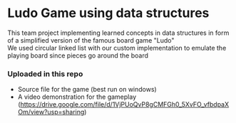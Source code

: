 # Ludo Game using data structures
This team project implementing learned concepts in data structures in form of a simplified version of the famous board game "Ludo"<br>
We used circular linked list with our custom implementation to emulate the playing board since pieces go around the board<br>
### Uploaded in this repo
* Source file for the game (best run on windows)
* A video demonstration for the gameplay<br>(https://drive.google.com/file/d/1VjPUoQvP8gCMFGh0_5XvFO_vfbdpaXOm/view?usp=sharing)
